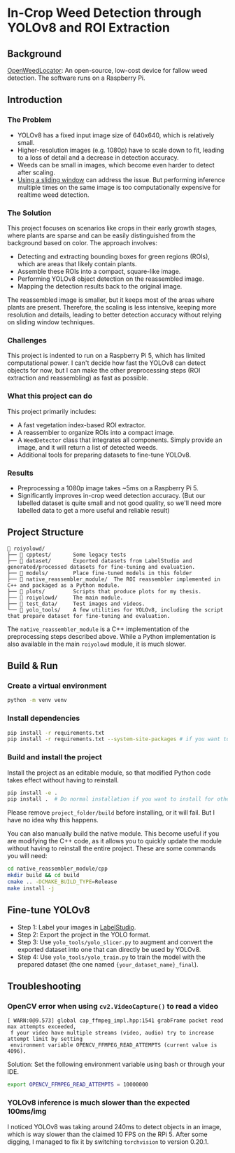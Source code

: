 # In-Crop Weed Detection through YOLOv8 and ROI Extraction

## Background

[OpenWeedLocator](https://github.com/geezacoleman/OpenWeedLocator):  An open-source, low-cost device for fallow weed
detection. The software runs on a Raspberry Pi.

## Introduction

### The Problem

- YOLOv8 has a fixed input image size of 640x640, which is relatively small.
- Higher-resolution images (e.g. 1080p) have to scale down to fit, leading to a loss of detail and a decrease in
  detection accuracy.
- Weeds can be small in images, which become even harder to detect after scaling.
- [Using a sliding window](https://docs.ultralytics.com/guides/sahi-tiled-inference/) can address the issue. But
  performing inference multiple times on the same image is too computationally expensive for realtime weed detection.

### The Solution

This project focuses on scenarios like crops in their early growth stages, where plants are sparse and can be easily
distinguished from the background based on color. The approach involves:

- Detecting and extracting bounding boxes for green regions (ROIs), which are areas that likely contain plants.
- Assemble these ROIs into a compact, square-like image.
- Performing YOLOv8 object detection on the reassembled image.
- Mapping the detection results back to the original image.

The reassembled image is smaller, but it keeps most of the areas where plants are present.
Therefore, the scaling is less intensive, keeping more resolution and details,
leading to better detection accuracy without relying on sliding window techniques.

### Challenges

This project is indented to run on a Raspberry Pi 5, which has limited computational power.
I can't decide how fast the YOLOv8 can detect objects for now,
but I can make the other preprocessing steps (ROI extraction and reassembling) as fast as possible.

### What this project can do

This project primarily includes:

- A fast vegetation index-based ROI extractor.
- A reassembler to organize ROIs into a compact image.
- A `WeedDetector` class that integrates all components. Simply provide an image, and it will return a list of detected
  weeds.
- Additional tools for preparing datasets to fine-tune YOLOv8.

### Results

- Preprocessing a 1080p image takes ~5ms on a Raspberry Pi 5.
- Significantly improves in-crop weed detection accuracy. (But our labelled dataset is quite small and not good quality, so we'll
  need more labelled data to get a more useful and reliable result)

## Project Structure

```
📁 roiyolowd/
├── 📁 cpptest/       Some legacy tests
├── 📁 dataset/       Exported datasets from LabelStudio and generated/processed datasets for fine-tuning and evaluation.
├── 📁 models/        Place fine-tuned models in this folder
├── 📁 native_reassembler_module/  The ROI reassembler implemented in C++ and packaged as a Python module.
├── 📁 plots/         Scripts that produce plots for my thesis.
├── 📁 roiyolowd/     The main module.
├── 📁 test_data/     Test images and videos.
└── 📁 yolo_tools/    A few utilities for YOLOv8, including the script that prepare dataset for fine-tuning and evaluation.
```

The `native_reassembler_module` is a C++ implementation of the preprocessing steps described above.
While a Python implementation is also available in the main `roiyolowd` module, it is much slower.

## Build & Run

### Create a virtual environment

```bash
python -m venv venv
```

### Install dependencies

```bash
pip install -r requirements.txt
pip install -r requirements.txt --system-site-packages # if you want to reuse existing packages
```

### Build and install the project

Install the project as an editable module, so that modified Python code takes effect without having to reinstall.

```bash
pip install -e .
pip install .  # Do normal installation if you want to install for other projects
```

Please remove `project_folder/build` before installing, or it will fail. But I have no idea why this happens.

You can also manually build the native module.
This become useful if you are modifying the C++ code, as it allows you to quickly update the module without having to
reinstall the entire project.
These are some commands you will need:

```bash
cd native_reassembler_module/cpp
mkdir build && cd build
cmake .. -DCMAKE_BUILD_TYPE=Release
make install -j
```


## Fine-tune YOLOv8
- Step 1: Label your images in [LabelStudio](https://labelstud.io/).
- Step 2: Export the project in the YOLO format.
- Step 3: Use `yolo_tools/yolo_slicer.py` to augment and convert the exported dataset into one that can directly be used by YOLOv8.
- Step 4: Use `yolo_tools/yolo_train.py` to train the model with the prepared dataset (the one named `{your_dataset_name}_final`).

## Troubleshooting

### OpenCV error when using `cv2.VideoCapture()` to read a video

```
[ WARN:0@9.573] global cap_ffmpeg_impl.hpp:1541 grabFrame packet read max attempts exceeded,
 f your video have multiple streams (video, audio) try to increase attempt limit by setting
 environment variable OPENCV_FFMPEG_READ_ATTEMPTS (current value is 4096).
```

Solution: Set the following environment variable using bash or through your IDE.

```bash
export OPENCV_FFMPEG_READ_ATTEMPTS = 10000000
```

### YOLOv8 inference is much slower than the expected 100ms/img

I noticed YOLOv8 was taking around 240ms to detect objects in an image,
which is way slower than the claimed 10 FPS on the RPi 5.
After some digging, I managed to fix it by switching `torchvision` to version 0.20.1.
